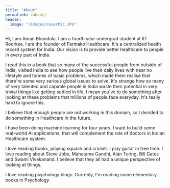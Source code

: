 ```yaml
---
title: "About"
permalink: /about/
header:
  image: "/images/coverPic.JPG"
---
```


Hi, I am Aman Bhandula. I am a fourth year undergrad student at IIT Roorkee. I am the founder of Farmako Healthcare. It's a centralized health record system for India. Our vision is to provide better healthcare to people in every part of India.  

I read this in a book that so many of the successful people from outside of India, visited India to see how people live their daily lives with near no lifestyle and tonnes of basic problems, which made them realise that there're some very serious global issues to solve. It's strange how so many of very talented and capable people in India waste their potential in very trivial things like getting settled in life. I mean you've to do something after looking at these problems that millions of people face everyday. It's really hard to ignore this.

I believe that enough people are not working in this domain, so I decided to do something in Healthcare in the future.

I have been doing machine learning for four years. I want to build some real-world AI applications, that will complement the role of doctors in Indian Healthcare system. 

I love reading books, playing squash and cricket. I play guitar in free time. I love reading about Steve Jobs, Mahatama Gandhi, Alan Turing, Bill Gates and Swami Vivekanand. I believe that they all had a unique perspective of looking at things.

I love reading psychology blogs. Currenly, I'm reading some elementary books in Psychology. 
